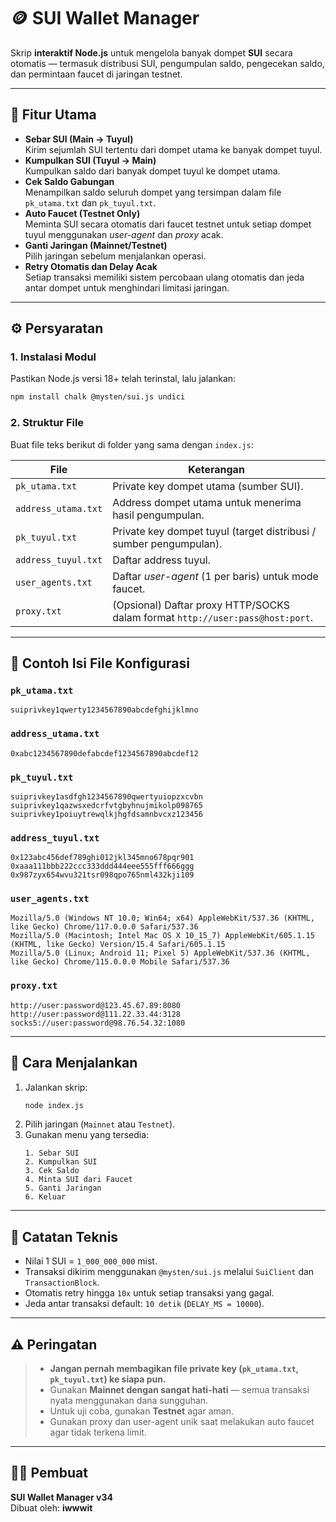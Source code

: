 # 🪙 SUI Wallet Manager 

Skrip **interaktif Node.js** untuk mengelola banyak dompet **SUI** secara otomatis — termasuk distribusi SUI, pengumpulan saldo, pengecekan saldo, dan permintaan faucet di jaringan testnet.

---

## 🚀 Fitur Utama
- **Sebar SUI (Main → Tuyul)**  
  Kirim sejumlah SUI tertentu dari dompet utama ke banyak dompet tuyul.
- **Kumpulkan SUI (Tuyul → Main)**  
  Kumpulkan saldo dari banyak dompet tuyul ke dompet utama.
- **Cek Saldo Gabungan**  
  Menampilkan saldo seluruh dompet yang tersimpan dalam file `pk_utama.txt` dan `pk_tuyul.txt`.
- **Auto Faucet (Testnet Only)**  
  Meminta SUI secara otomatis dari faucet testnet untuk setiap dompet tuyul menggunakan *user-agent* dan *proxy* acak.
- **Ganti Jaringan (Mainnet/Testnet)**  
  Pilih jaringan sebelum menjalankan operasi.
- **Retry Otomatis dan Delay Acak**  
  Setiap transaksi memiliki sistem percobaan ulang otomatis dan jeda antar dompet untuk menghindari limitasi jaringan.

---

## ⚙️ Persyaratan

### 1. Instalasi Modul
Pastikan Node.js versi 18+ telah terinstal, lalu jalankan:
```bash
npm install chalk @mysten/sui.js undici
```

### 2. Struktur File
Buat file teks berikut di folder yang sama dengan `index.js`:

| File | Keterangan |
|------|-------------|
| `pk_utama.txt` | Private key dompet utama (sumber SUI). |
| `address_utama.txt` | Address dompet utama untuk menerima hasil pengumpulan. |
| `pk_tuyul.txt` | Private key dompet tuyul (target distribusi / sumber pengumpulan). |
| `address_tuyul.txt` | Daftar address tuyul. |
| `user_agents.txt` | Daftar *user-agent* (1 per baris) untuk mode faucet. |
| `proxy.txt` | (Opsional) Daftar proxy HTTP/SOCKS dalam format `http://user:pass@host:port`. |

---

## 📄 Contoh Isi File Konfigurasi

### `pk_utama.txt`
```
suiprivkey1qwerty1234567890abcdefghijklmno
```

### `address_utama.txt`
```
0xabc1234567890defabcdef1234567890abcdef12
```

### `pk_tuyul.txt`
```
suiprivkey1asdfgh1234567890qwertyuiopzxcvbn
suiprivkey1qazwsxedcrfvtgbyhnujmikolp098765
suiprivkey1poiuytrewqlkjhgfdsamnbvcxz123456
```

### `address_tuyul.txt`
```
0x123abc456def789ghi012jkl345mno678pqr901
0xaaa111bbb222ccc333ddd444eee555fff666ggg
0x987zyx654wvu321tsr098qpo765nml432kji109
```

### `user_agents.txt`
```
Mozilla/5.0 (Windows NT 10.0; Win64; x64) AppleWebKit/537.36 (KHTML, like Gecko) Chrome/117.0.0.0 Safari/537.36
Mozilla/5.0 (Macintosh; Intel Mac OS X 10_15_7) AppleWebKit/605.1.15 (KHTML, like Gecko) Version/15.4 Safari/605.1.15
Mozilla/5.0 (Linux; Android 11; Pixel 5) AppleWebKit/537.36 (KHTML, like Gecko) Chrome/115.0.0.0 Mobile Safari/537.36
```

### `proxy.txt`
```
http://user:password@123.45.67.89:8080
http://user:password@111.22.33.44:3128
socks5://user:password@98.76.54.32:1080
```

---

## 🧩 Cara Menjalankan

1. Jalankan skrip:
   ```bash
   node index.js
   ```
2. Pilih jaringan (`Mainnet` atau `Testnet`).
3. Gunakan menu yang tersedia:
   ```
   1. Sebar SUI
   2. Kumpulkan SUI
   3. Cek Saldo
   4. Minta SUI dari Faucet
   5. Ganti Jaringan
   6. Keluar
   ```

---

## 🧠 Catatan Teknis
- Nilai 1 SUI = `1_000_000_000` mist.  
- Transaksi dikirim menggunakan `@mysten/sui.js` melalui `SuiClient` dan `TransactionBlock`.
- Otomatis retry hingga `10x` untuk setiap transaksi yang gagal.
- Jeda antar transaksi default: `10 detik` (`DELAY_MS = 10000`).

---

## ⚠️ Peringatan
> - **Jangan pernah membagikan file private key (`pk_utama.txt`, `pk_tuyul.txt`) ke siapa pun.**  
> - Gunakan **Mainnet dengan sangat hati-hati** — semua transaksi nyata menggunakan dana sungguhan.  
> - Untuk uji coba, gunakan **Testnet** agar aman.  
> - Gunakan proxy dan user-agent unik saat melakukan auto faucet agar tidak terkena limit.

---

## 👨‍💻 Pembuat
**SUI Wallet Manager v34**  
Dibuat oleh: **iwwwit**  
